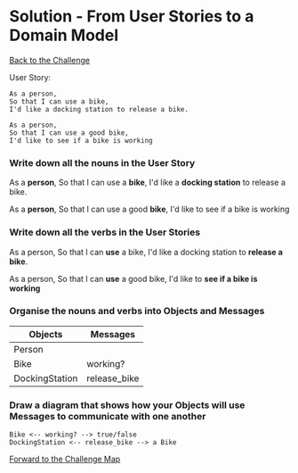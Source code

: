 # Solution - From User Stories to a Domain Model

[Back to the Challenge](../2_working_with_user_stories.md)

User Story:

```
As a person,
So that I can use a bike,
I'd like a docking station to release a bike.

As a person,
So that I can use a good bike,
I'd like to see if a bike is working
```

### Write down all the nouns in the User Story

As a **person**,
So that I can use a **bike**,
I'd like a **docking station** to release a bike.

As a **person**,
So that I can use a good **bike**,
I'd like to see if a bike is working

### Write down all the verbs in the User Stories

As a person,
So that I can **use** a bike,
I'd like a docking station to **release a bike**.

As a person,
So that I can **use** a good bike,
I'd like to **see if a bike is working**

### Organise the nouns and verbs into Objects and Messages

Objects  | Messages
------------- | -------------
Person  | 
Bike  | working?
DockingStation | release_bike

### Draw a diagram that shows how your Objects will use Messages to communicate with one another

```
Bike <-- working? --> true/false
DockingStation <-- release_bike --> a Bike
```

[Forward to the Challenge Map](../0_challenge_map.md)

